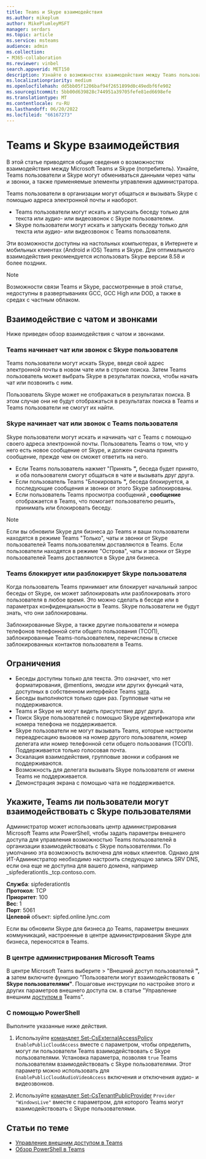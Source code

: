```yaml
---
title: Teams и Skype взаимодействия
ms.author: mikeplum
author: MikePlumleyMSFT
manager: serdars
ms.topic: article
ms.service: msteams
audience: admin
ms.collection:
- M365-collaboration
ms.reviewer: vinbel
search.appverid: MET150
description: Узнайте о возможностях взаимодействия между Teams пользователями в организации и Skype (потребитель).
ms.localizationpriority: medium
ms.openlocfilehash: dd5bb05f1206baf94f2651899d0c49edbf6fe902
ms.sourcegitcommit: 5bb00d639828c744951a39705fefe81ed6698efe
ms.translationtype: MT
ms.contentlocale: ru-RU
ms.lasthandoff: 06/20/2022
ms.locfileid: "66167273"
---
```

# <a name="teams-and-skype-interoperability"></a>Teams и Skype взаимодействия

В этой статье приводятся общие сведения о возможностях взаимодействия между Microsoft Teams и Skype (потребитель). Узнайте, Teams пользователи и Skype могут обмениваться данными через чаты и звонки, а также применяемые элементы управления администратора.

Teams пользователи в организации могут общаться и вызывать Skype с помощью адреса электронной почты и наоборот.

- Teams пользователи могут искать и запускать беседу только для текста или аудио- или видеозвонок с Skype пользователем.
- Skype пользователи могут искать и запускать беседу только для текста или аудио- или видеозвонок с Teams пользователя.

Эти возможности доступны на настольных компьютерах, в Интернете и мобильных клиентах (Android и iOS) Teams и Skype. Для оптимального взаимодействия рекомендуется использовать Skype версии 8.58 и более поздних.

> [!NOTE]
> Возможности связи Teams и Skype, рассмотренные в этой статье, недоступны в развертываниях GCC, GCC High или DOD, а также в средах с частным облаком.

## <a name="chat-and-calling-experience"></a>Взаимодействие с чатом и звонками

Ниже приведен обзор взаимодействия с чатом и звонками.

### <a name="teams-user-starts-a-chat-or-call-with-a-skype-user"></a>Teams начинает чат или звонок с Skype пользователя

Teams пользователи могут искать Skype, введя свой адрес электронной почты в новом чате или в строке поиска.  Затем Teams пользователь может выбрать Skype в результатах поиска, чтобы начать чат или позвонить с ним.

Пользователь Skype может не отображаться в результатах поиска. В этом случае они не будут отображаться в результатах поиска в Teams и Teams пользователи не смогут их найти.

### <a name="skype-user-starts-a-chat-or-call-with-a-teams-user"></a>Skype начинает чат или звонок с Teams пользователя

Skype пользователи могут искать и начинать чат с Teams с помощью своего адреса электронной почты. Пользователь Teams о том, что у него есть новое сообщение от Skype, и должен сначала принять сообщение, прежде чем он сможет ответить на него.

- Если Teams пользователь нажмет "Принять **",** беседа будет принято, и оба пользователя смогут общаться в чате и вызывать друг друга.
- Если пользователь Teams "Блокировать **",** беседа блокируется, а последующие сообщения и звонки от этого Skype заблокированы.
- Если пользователь Teams просмотра сообщений **, сообщение** отображается в Teams, что помогает пользователю решить, принимать или блокировать беседу.

> [!NOTE]
> Если вы обновили Skype для бизнеса до Teams и ваши пользователи находятся в режиме Teams "Только", чаты и звонки от Skype пользователей Teams пользователям доставляются в Teams. Если пользователи находятся в режиме "Острова", чаты и звонки от Skype пользователей Teams доставляются в Skype для бизнеса.

### <a name="teams-user-blocks-or-unblocks-a-skype-user"></a>Teams блокирует или разблокирует Skype пользователя

Когда пользователь Teams принимает или блокирует начальный запрос беседы от Skype, он может заблокировать или разблокировать этого пользователя в любое время. Это можно сделать в беседе или в параметрах конфиденциальности в Teams. Skype пользователи не будут знать, что они заблокированы.

Заблокированные Skype, а также другие пользователи и номера телефонов телефонной сети общего пользования (ТСОП), заблокированные Teams-пользователем, перечислены в списке заблокированных контактов пользователя в Teams.

## <a name="limitations"></a>Ограничения

- Беседы доступны только для текста. Это означает, что нет форматирования, @mentions, эмодзи или других функций чата, доступных в собственном интерфейсе Teams [чата](native-chat-for-external-users.md).
- Беседы выполняются только один раз. Групповые чаты не поддерживаются.
- Teams и Skype не могут видеть присутствие друг друга.
- Поиск Skype пользователей с помощью Skype идентификатора или номера телефона не поддерживается.
- Skype пользователи не могут вызывать Teams, которые настроили переадресацию  вызовов на номер другого пользователя, номер делегата или номер телефонной сети общего пользования (ТСОП).  Поддерживается только голосовая почта.
- Эскалация взаимодействия, групповые звонки и собрания не поддерживаются.
- Возможность для делегата вызывать Skype пользователя от имени Teams не поддерживается.
- Демонстрация экрана с помощью чата не поддерживается.

## <a name="set-whether-teams-users-can-communicate-with-skype-users"></a>Укажите, Teams ли пользователи могут взаимодействовать с Skype пользователями

Администратор может использовать центр администрирования Microsoft Teams или PowerShell, чтобы задать параметры внешнего доступа для управления возможностью Teams пользователей в организации взаимодействовать с Skype пользователями. По умолчанию эта возможность включена для новых клиентов. Однако для ИТ-Администратор необходимо настроить следующую запись SRV DNS, если она еще не доступна для вашего домена, например _sipfederationtls._tcp.contoso.com.  

**Служба**: sipfederationtls<br/>
**Протокол**: TCP<br/>
**Приоритет**: 100<br/>
**Вес**: 1<br/>
**Порт**: 5061<br/>
**Целевой** объект: sipfed.online.lync.com

Если вы обновили Skype для бизнеса до Teams, параметры внешних коммуникаций, настроенные в центре администрирования Skype для бизнеса, переносятся в Teams.

### <a name="in-the-microsoft-teams-admin-center"></a>В центре администрирования Microsoft Teams 

В центре Microsoft Teams выберите  >  "Внешний доступ пользователей **", а** затем включите функцию "Пользователи могут взаимодействовать **с Skype пользователями"**. Пошаговые инструкции по настройке этого и других параметров внешнего доступа см. в статье "Управление внешним [доступом в](./manage-external-access.md#allow-or-block-domains) Teams".

### <a name="using-powershell"></a>С помощью PowerShell

Выполните указанные ниже действия. 
1. Используйте [командлет Set-CsExternalAccessPolicy](/powershell/module/skype/set-csexternalaccesspolicy) ```EnablePublicCloudAccess``` вместе с параметром, чтобы определить, могут ли пользователи Teams взаимодействовать с Skype пользователями. Установка параметра, позволяя ```true``` Teams пользователям взаимодействовать с Skype пользователями. Этот параметр можно использовать для ```EnablePublicCloudAudioVideoAccess``` включения и отключения аудио- и видеозвонков.

2. Используйте [командлет Set-CsTenantPublicProvider](/powershell/module/skype/Set-CsTenantPublicProvider) ```Provider``` ```"WindowsLive"``` вместе с параметром, для которого Teams могут взаимодействовать с Skype пользователями.

## <a name="related-topics"></a>Статьи по теме

- [Управление внешним доступом в Teams](manage-external-access.md)
- [Обзор PowerShell в Teams](teams-powershell-overview.md)
